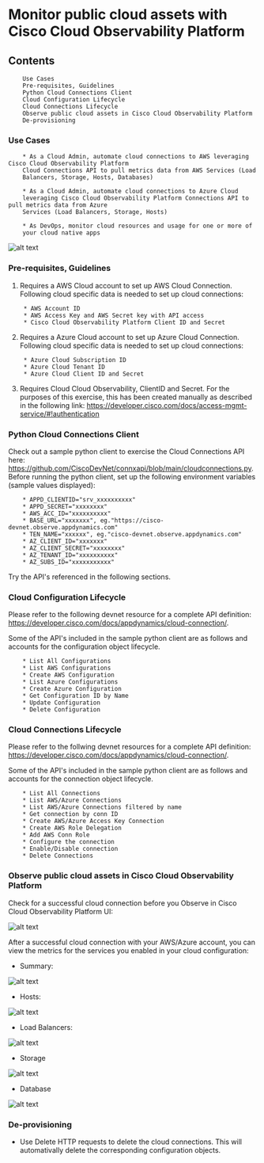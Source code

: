 # Monitor public cloud assets with Cisco Cloud Observability Platform
## Contents
        Use Cases
        Pre-requisites, Guidelines
        Python Cloud Connections Client
        Cloud Configuration Lifecycle
        Cloud Connections Lifecycle
        Observe public cloud assets in Cisco Cloud Observability Platform
        De-provisioning

### Use Cases
        * As a Cloud Admin, automate cloud connections to AWS leveraging Cisco Cloud Observability Platform 
        Cloud Connections API to pull metrics data from AWS Services (Load 
        Balancers, Storage, Hosts, Databases)

        * As a Cloud Admin, automate cloud connections to Azure Cloud 
        leveraging Cisco Cloud Observability Platform Connections API to pull metrics data from Azure 
        Services (Load Balancers, Storage, Hosts)

        * As DevOps, monitor cloud resources and usage for one or more of 
        your cloud native apps

        
![alt text](https://github.com/prathjan/images/blob/main/connxmain.png?raw=true)

### Pre-requisites, Guidelines
1. Requires a AWS Cloud account to set up AWS Cloud Connection. Following cloud specific data is needed to set up cloud connections:

        * AWS Account ID
        * AWS Access Key and AWS Secret key with API access
        * Cisco Cloud Observability Platform Client ID and Secret

2. Requires a Azure Cloud account to set up Azure Cloud Connection. Following cloud specific data is needed to set up cloud connections:

        * Azure Cloud Subscription ID
        * Azure Cloud Tenant ID
        * Azure Cloud Client ID and Secret

3. Requires Cloud Cloud Observability, ClientID and Secret. For the purposes of this exercise, this has been created manually as described in the following link: https://developer.cisco.com/docs/access-mgmt-service/#!authentication

### Python Cloud Connections Client

Check out a sample python client to exercise the Cloud Connections API here: https://github.com/CiscoDevNet/connxapi/blob/main/cloudconnections.py.
Before running the python client, set up the following environment variables (sample values displayed):

        * APPD_CLIENTID="srv_xxxxxxxxxx"
        * APPD_SECRET="xxxxxxxx"
        * AWS_ACC_ID="xxxxxxxxxx"
        * BASE_URL="xxxxxxx", eg."https://cisco-devnet.observe.appdynamics.com"
        * TEN_NAME="xxxxxx", eg."cisco-devnet.observe.appdynamics.com"
        * AZ_CLIENT_ID="xxxxxxx"
        * AZ_CLIENT_SECRET="xxxxxxxx"
        * AZ_TENANT_ID="xxxxxxxxxx"
        * AZ_SUBS_ID="xxxxxxxxxxx"

 Try the API's referenced in the following sections.


### Cloud Configuration Lifecycle

Please refer to the following devnet resource for a complete API definition: https://developer.cisco.com/docs/appdynamics/cloud-connection/.

Some of the API's included in the sample python client are as follows and accounts for the configuration object lifecycle. 

        * List All Configurations
        * List AWS Configurations
        * Create AWS Configuration
        * List Azure Configurations
        * Create Azure Configuration
        * Get Configuration ID by Name
        * Update Configuration
        * Delete Configuration

### Cloud Connections Lifecycle

Please refer to the follwing devnet resources for a complete API definition: https://developer.cisco.com/docs/appdynamics/cloud-connection/.

Some of the API's included in the sample python client are as follows and accounts for the connection object lifecycle. 

        * List All Connections
        * List AWS/Azure Connections
        * List AWS/Azure Connections filtered by name
        * Get connection by conn ID
        * Create AWS/Azure Access Key Connection
        * Create AWS Role Delegation 
        * Add AWS Conn Role
        * Configure the connection
        * Enable/Disable connection
        * Delete Connections

### Observe public cloud assets in Cisco Cloud Observability Platform

Check for a successful cloud connection before you Observe in Cisco Cloud Observability Platform UI:

![alt text](https://github.com/prathjan/images/blob/main/succconn.png?raw=true)

After a successful cloud connection with your AWS/Azure account, you can view the metrics for the services you enabled in your cloud configuration:

* Summary:

![alt text](https://github.com/prathjan/images/blob/main/summobserve.png?raw=true)

* Hosts:

![alt text](https://github.com/prathjan/images/blob/main/hosts.png?raw=true)

* Load Balancers:

![alt text](https://github.com/prathjan/images/blob/main/lbs.png?raw=true)

* Storage

![alt text](https://github.com/prathjan/images/blob/main/storage.png?raw=true)

* Database

![alt text](https://github.com/prathjan/images/blob/main/dbs.png?raw=true)

### De-provisioning

* Use Delete HTTP requests to delete the cloud connections. This will automativally delete the corresponding configuration objects.

